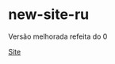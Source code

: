# new-site-ru
 Versão melhorada refeita do 0

<a href="https://crisfrota-menezes.github.io/new-site-ru/html/selection.html" target="_blank">Site</a>
